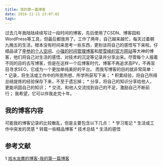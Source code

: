 ```yaml
---
title: 我的第一篇博客
date: 2016-11-11 23:07:02
tags:
---
```

<!-- more -->
过去几年我陆陆续续写过一段时间的博客，先后使用了CSDN、博客园和WordPress等工具，但最后都放弃了。工作了两年，自己越来越忙，每天过着朝九晚五的生活，根本没有时间来思考一些东西，更别谈将自己的感悟写下来啦。仔细品读了[李参的个人空间](http://www.lishen.me/)、[小强的时间管理博客](http://www.gtdlife.com/)和[廖雪峰的官方网站](http://www.liaoxuefeng.com/)等大神的博客，他们将自己对生活的感悟、对技术的沉淀等记录并分享出来。尽管每个人报着不同的目的去写博客，但是在这样一个后博客时代，博客不再追求高PV，不再盲目寻求SEO，它成为一个更加单纯美好的平台。
而我写博客的目的就非常简单：
	* 记录，将生活或工作中的所思所想、所学所获写下来；
	* 积累经验，将自己所得总结提炼的经验保存下来，不至于遗忘掉；
	* 分享，将自己的知识分享给他人，更能巩固自己的知识；
	* 交流，和他人交流找到自己的不足，激励自己不断前行；
我希望，它可以伴我走完十年。



## 我的博客内容
可能我的博客记录的比较散乱，但是主要包含以下几点：
	* 学习笔记
	* 生活或工作中突发的灵感
	* 转载一些精品博客
	* 技术总结
	* 生活的感悟

## 参考文献
1 [戏水龙鹰的博客-我的第一篇博客](http://yxcvincent.github.io/2014/12/31/%E6%88%91%E7%9A%84%E7%AC%AC%E4%B8%80%E7%AF%87%E5%8D%9A%E5%AE%A2/)
